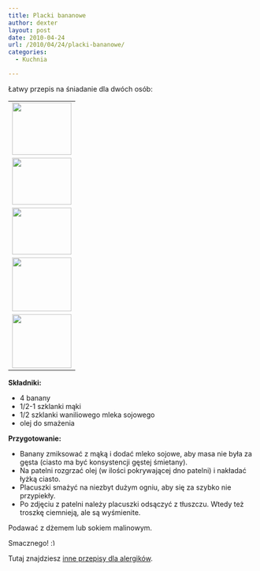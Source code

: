 ```yaml
---
title: Placki bananowe
author: dexter
layout: post
date: 2010-04-24
url: /2010/04/24/placki-bananowe/
categories:
  - Kuchnia

---
```

Łatwy przepis na śniadanie dla dwóch osób:

<!--more-->

<table class="alignright">
  <tr>
    <td>
      <a href="http://blog.atopowe.pl/wp-content/uploads/2010/04/SDC11797.jpg"><img src="http://blog.atopowe.pl/wp-content/uploads/2010/04/SDC11797-1.jpg" alt=""  width="120" height="106" class="alignright size-full wp-image-695" /></a>
    </td>
  </tr>
  
  <tr>
    <td>
      <a href="http://blog.atopowe.pl/wp-content/uploads/2010/04/SDC11799.jpg"><img src="http://blog.atopowe.pl/wp-content/uploads/2010/04/SDC11799-1.jpg" alt=""  width="120" height="95" class="alignright size-full wp-image-700" /></a>
    </td>
  </tr>
  
  <tr>
    <td>
      <a href="http://blog.atopowe.pl/wp-content/uploads/2010/04/SDC11796.jpg"><img src="http://blog.atopowe.pl/wp-content/uploads/2010/04/SDC11796.jpg" alt=""  width="120" height="95" class="alignright size-full wp-image-693" /></a>
    </td>
  </tr>
  
  <tr>
    <td>
      <a href="http://blog.atopowe.pl/wp-content/uploads/2010/04/SDC11798.jpg"><img src="http://blog.atopowe.pl/wp-content/uploads/2010/04/SDC11798-1.jpg" alt=""  width="120" height="109" class="alignright size-full wp-image-698" /></a>
    </td>
  </tr>
  
  <tr>
    <td>
      <a href="http://blog.atopowe.pl/wp-content/uploads/2010/04/SDC11801.jpg"><img src="http://blog.atopowe.pl/wp-content/uploads/2010/04/SDC11801-1.jpg" alt=""  width="120" height="109" class="alignright size-full wp-image-698" /></a>
    </td>
  </tr>
</table>

**Składniki:**

  * 4 banany
  * 1/2-1 szklanki mąki 
  * 1/2 szklanki waniliowego mleka sojowego
  * olej do smażenia

**Przygotowanie:** 

  * Banany zmiksować z mąką i dodać mleko sojowe, aby masa nie była za gęsta (ciasto ma być konsystencji gęstej śmietany). 
  * Na patelni rozgrzać olej (w ilości pokrywającej dno patelni) i nakładać łyżką ciasto. 
  * Placuszki smażyć na niezbyt dużym ogniu, aby się za szybko nie przypiekły. 
  * Po zdjęciu z patelni należy placuszki odsączyć z tłuszczu. Wtedy też troszkę ciemnieją, ale są wyśmienite. 

Podawać z dżemem lub sokiem malinowym. 

Smacznego! <img src="http://blog.atopowe.pl/wp-includes/images/smilies/simple-smile.png" alt=":)" class="wp-smiley" style="height: 1em; max-height: 1em;" />

Tutaj znajdziesz [inne przepisy dla alergików][1].

 [1]: http://www.atopowe-zapalenie.pl/atopedia/Kategoria:Przepisy